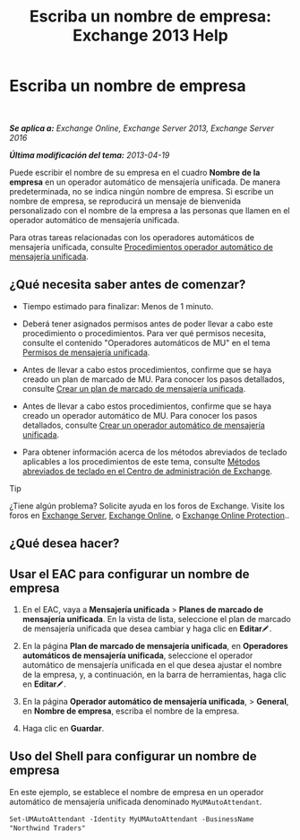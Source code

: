 ﻿---
title: 'Escriba un nombre de empresa: Exchange 2013 Help'
TOCTitle: Escriba un nombre de empresa
ms:assetid: a0e7cb24-0f55-442d-8ae2-21b177940b78
ms:mtpsurl: https://technet.microsoft.com/es-es/library/Ee423549(v=EXCHG.150)
ms:contentKeyID: 50556828
ms.date: 05/22/2018
mtps_version: v=EXCHG.150
ms.translationtype: MT
---

# Escriba un nombre de empresa

 

_**Se aplica a:** Exchange Online, Exchange Server 2013, Exchange Server 2016_

_**Última modificación del tema:** 2013-04-19_

Puede escribir el nombre de su empresa en el cuadro **Nombre de la empresa** en un operador automático de mensajería unificada. De manera predeterminada, no se indica ningún nombre de empresa. Si escribe un nombre de empresa, se reproducirá un mensaje de bienvenida personalizado con el nombre de la empresa a las personas que llamen en el operador automático de mensajería unificada.

Para otras tareas relacionadas con los operadores automáticos de mensajería unificada, consulte [Procedimientos operador automático de mensajería unificada](um-auto-attendant-procedures-exchange-2013-help.md).

## ¿Qué necesita saber antes de comenzar?

  - Tiempo estimado para finalizar: Menos de 1 minuto.

  - Deberá tener asignados permisos antes de poder llevar a cabo este procedimiento o procedimientos. Para ver qué permisos necesita, consulte el contenido "Operadores automáticos de MU" en el tema [Permisos de mensajería unificada](unified-messaging-permissions-exchange-2013-help.md).

  - Antes de llevar a cabo estos procedimientos, confirme que se haya creado un plan de marcado de MU. Para conocer los pasos detallados, consulte [Crear un plan de marcado de mensajería unificada](create-a-um-dial-plan-exchange-2013-help.md).

  - Antes de llevar a cabo estos procedimientos, confirme que se haya creado un operador automático de MU. Para conocer los pasos detallados, consulte [Crear un operador automático de mensajería unificada](create-a-um-auto-attendant-exchange-2013-help.md).

  - Para obtener información acerca de los métodos abreviados de teclado aplicables a los procedimientos de este tema, consulte [Métodos abreviados de teclado en el Centro de administración de Exchange](keyboard-shortcuts-in-the-exchange-admin-center-exchange-online-protection-help.md).


> [!TIP]
> ¿Tiene algún problema? Solicite ayuda en los foros de Exchange. Visite los foros en <A href="https://go.microsoft.com/fwlink/p/?linkid=60612">Exchange Server</A>, <A href="https://go.microsoft.com/fwlink/p/?linkid=267542">Exchange Online</A>, o <A href="https://go.microsoft.com/fwlink/p/?linkid=285351">Exchange Online Protection</A>..



## ¿Qué desea hacer?

## Usar el EAC para configurar un nombre de empresa

1.  En el EAC, vaya a **Mensajería unificada** \> **Planes de marcado de mensajería unificada**. En la vista de lista, seleccione el plan de marcado de mensajería unificada que desea cambiar y haga clic en **Editar**![Icono Editar](images/Bb124582.6f53ccb2-1f13-4c02-bea0-30690e6ea71d(EXCHG.150).gif "Icono Editar").

2.  En la página **Plan de marcado de mensajería unificada**, en **Operadores automáticos de mensajería unificada**, seleccione el operador automático de mensajería unificada en el que desea ajustar el nombre de la empresa, y, a continuación, en la barra de herramientas, haga clic en **Editar**![Icono Editar](images/Bb124582.6f53ccb2-1f13-4c02-bea0-30690e6ea71d(EXCHG.150).gif "Icono Editar").

3.  En la página **Operador automático de mensajería unificada**, \> **General**, en **Nombre de empresa**, escriba el nombre de la empresa.

4.  Haga clic en **Guardar**.

## Uso del Shell para configurar un nombre de empresa

En este ejemplo, se establece el nombre de empresa en un operador automático de mensajería unificada denominado `MyUMAutoAttendant`.

    Set-UMAutoAttendant -Identity MyUMAutoAttendant -BusinessName "Northwind Traders"

